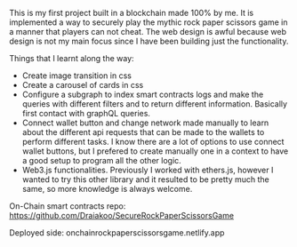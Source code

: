 This is my first project built in a blockchain made 100% by me. It is implemented a way to securely play the mythic rock paper scissors game in a manner that players can not cheat. The web design is awful because web design is not my main focus since I have been building just the functionality.

Things that I learnt along the way:
- Create image transition in css
- Create a carousel of cards in css
- Configure a subgraph to index smart contracts logs and make the queries with different filters and to return different information. Basically first contact with graphQL queries.
- Connect wallet button and change network made manually to learn about the different api requests that can be made to the wallets to perform different tasks. I know there are a lot of options to use connect wallet buttons, but I prefered to create manually one in a context to have a good setup to program all the other logic.
- Web3.js functionalities. Previously I worked with ethers.js, however I wanted to try this other library and it resulted to be pretty much the same, so more knowledge is always welcome.

On-Chain smart contracts repo:
https://github.com/Draiakoo/SecureRockPaperScissorsGame

Deployed side:
onchainrockpaperscissorsgame.netlify.app
